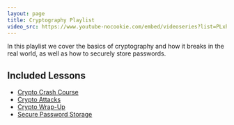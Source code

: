```yaml
---
layout: page
title: Cryptography Playlist
video_src: https://www.youtube-nocookie.com/embed/videoseries?list=PLxhvVyxYRviYPIlYxEFpzI6-rQkkvNgM1
---
```


In this playlist we cover the basics of cryptography and how it breaks in the real world, as well as how to securely store passwords.

Included Lessons
-----------------

- [Crypto Crash Course](../sessions/crypto_crash_course.md)
- [Crypto Attacks](../sessions/crypto_attacks.md)
- [Crypto Wrap-Up](../sessions/crypto_wrap_up.md)
- [Secure Password Storage](../sessions/password_storage.md)
